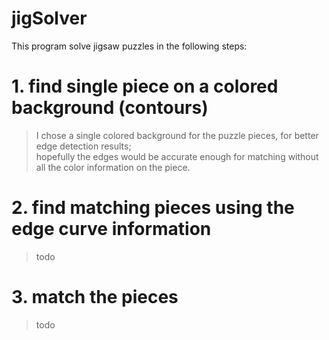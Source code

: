 # jigSolver

This program solve jigsaw puzzles in the following steps:

# 1. find single piece on a colored background (contours)

> I chose a single colored background for the puzzle pieces, for better edge detection results;  
> hopefully the edges would be accurate enough for matching without all the color information on the piece.

# 2. find matching pieces using the edge curve information

> todo

# 3. match the pieces 

> todo
